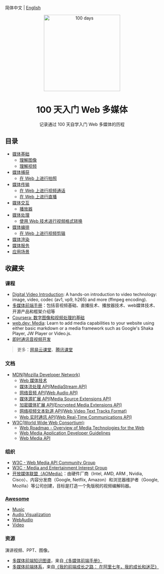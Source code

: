 简体中文 | [English](./README.en-US.md)

<p align="center">
  <img alt="100 days" src="https://user-images.githubusercontent.com/4392234/105186201-6c823400-5b6c-11eb-825d-c97a949233a2.png" width="250px">
</p>

<h1 align="center">
  100 天入门 Web 多媒体
</h1>

<p align="center">
  记录通过 100 天自学入门 Web 多媒体的历程
</p>

## 目录

- [媒体基础](./01_basic)
  - [理解图像](./01_basic/01_image)
  - [理解视频](./01_basic/02_video)
- [媒体捕获](./02_capture)
  - [在 Web 上进行拍照](./02_capture/01_task_photo)
- [媒体传输](./03_transport)
  - [在 Web 上进行视频通话](./03_transport/01_video_call)
  - [在 Web 上进行直播](./03_transport/02_live_broadcast)
- [媒体交互](./04_interactive)
  - [播放器](./04_interactive/01_player)
- [媒体处理](./05_process)
  - [使用 Web 技术进行视频格式转换](./05_process/01_transform)
- [媒体编排](./06_edit)
  - [在 Web 上进行视频剪辑](./06_edit/01_video_clip)
- [媒体渲染](./07_render)
- [媒体服务](./08_server)
- [应用场景](./09_application)

## 收藏夹

### 课程

- [Digital Video Introduction](https://github.com/leandromoreira/digital_video_introduction): A hands-on introduction to video technology: image, video, codec (av1, vp9, h265) and more (ffmpeg encoding).
- [多媒体前端手册](https://www.yuque.com/webmedia/handbook)：包括音视频基础、直播技术、播放器技术、web媒体技术、开源产品和框架介绍等
- [Coursera: 数字图像和视频处理的基础](https://www.coursera.org/learn/digital)
- [web.dev: Media](https://web.dev/media/): Learn to add media capabilities to your website using either basic markdown or a media framework such as Google's Shaka Player, JW Player or Video.js.
- [即时通讯音视频开发](http://www.52im.net/thread-228-1-1.html)

> 更多：[网易云课堂](https://study.163.com/)、[腾讯课堂](https://ke.qq.com/)

### 文档

- [MDN(Mozilla Developer Network)](https://developer.mozilla.org/zh-CN/)
    - [Web 媒体技术](https://developer.mozilla.org/zh-CN/docs/Web/Media)
    - [媒体流处理 API(MediaStream API)](https://developer.mozilla.org/zh-CN/docs/Web/API/Media_Streams_API)
    - [网络音频 API(Web Audio API)](https://developer.mozilla.org/zh-CN/docs/Web/API/Web_Audio_API)
    - [媒体源扩展 API(Media Source Extensions API)](https://developer.mozilla.org/zh-CN/docs/Web/API/Media_Source_Extensions_API) 
    - [加密媒体扩展 API(Encrypted Media Extensions API)](https://developer.mozilla.org/zh-CN/docs/Web/API/Encrypted_Media_Extensions_API)
    - [网络视频文本轨道 API(Web Video Text Tracks Format)](https://developer.mozilla.org/zh-CN/docs/Web/API/WebVTT_API)
    - [Web 实时通讯 API(Web Real-Time Communications API)](https://developer.mozilla.org/zh-CN/docs/Web/API/WebRTC_API)
- [W3C(World Wide Web Consortium)](https://www.w3.org/):
    - [Web Roadmap - Overview of Media Technologies for the Web](https://w3c.github.io/web-roadmaps/media/)
    - [Web Media Application Developer Guidelines](https://github.com/w3c/webmediaguidelines/)
    - [Web Media API](https://github.com/w3c/webmediaapi/)

### 组织

- [W3C - Web Media API Community Group](https://www.w3.org/community/webmediaapi)
- [W3C - Media and Entertainment Interest Group](https://www.w3.org/groups/ig/me)
- [开放媒体联盟（AOMedia）](http://aomedia.org/)：由硬件厂商（Intel, AMD, ARM , Nvidia, Cisco）、内容分发商（Google, Netflix, Amazon）和浏览器维护者（Google, Mozilla）等公司创建，目标是打造一个免版税的视频编解码器。
  
### [Awesome](https://github.com/sindresorhus/awesome)

- [Music](https://github.com/ciconia/awesome-music)
- [Audio Visualization](https://github.com/willianjusten/awesome-audio-visualization)
- [WebAudio](https://github.com/notthetup/awesome-webaudio)
- [Video](https://github.com/krzemienski/awesome-video)
  

### 资源

演讲视频、PPT、图像。

- [多媒体前端知识图谱](https://cdn.nlark.com/yuque/0/2019/jpeg/666307/1576205595971-af321329-d743-4ad8-8263-ca9a49531b1e.jpeg)，来自[《多媒体前端手册》](https://www.yuque.com/webmedia/handbook)
- [多媒体前端体系](https://img.alicdn.com/tfs/TB1wLphSXY7gK0jSZKzXXaikpXa-2348-1220.png)，来自[《我的前端成长之路： 在阿里七年，我的成长和迷茫》](https://fed.taobao.org/blog/taofed/do71ct/ttpk5r)
